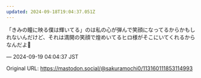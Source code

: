 ```yaml
---
updated: 2024-09-18T19:04:37.051Z
---
```


<p>「きみの瞳に映る僕は輝いてる」のは私の心が弾んで笑顔になってるからかもしれないんだけど、それは満開の笑顔で煌めいてるヒロ様がそこにいてくれるからなんだよ🥲</p>

&mdash; 2024-09-19 04:04:37 JST

Original URL: https://mastodon.social/@sakuramochi0/113160111853114993
